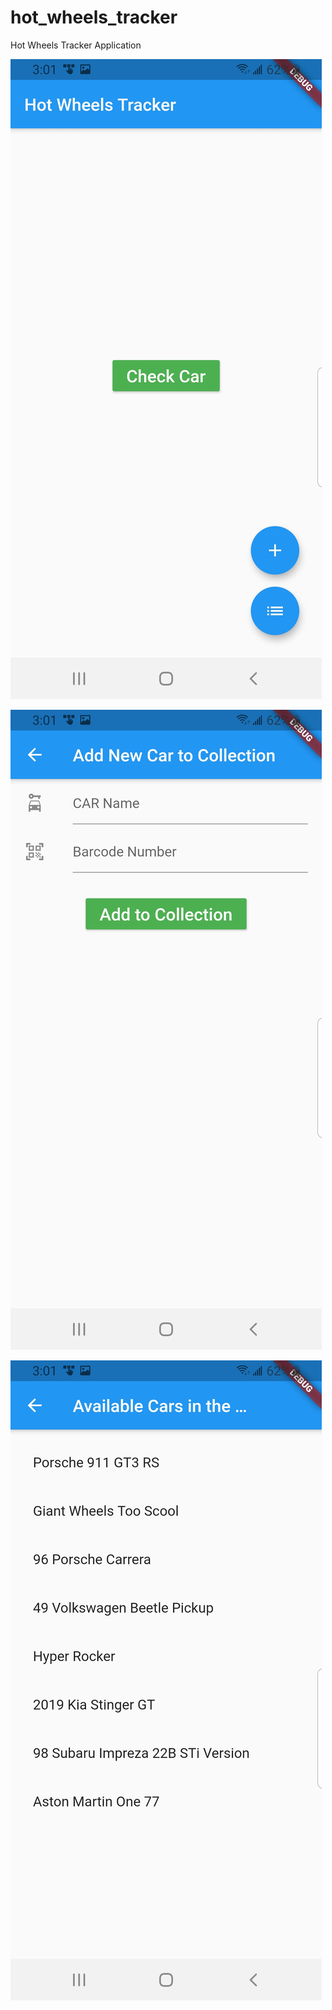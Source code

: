 # hot_wheels_tracker

Hot Wheels Tracker Application

![](images/main_page.jpg)

![](images/newcar.jpg)

![](images/list_page.jpg)

